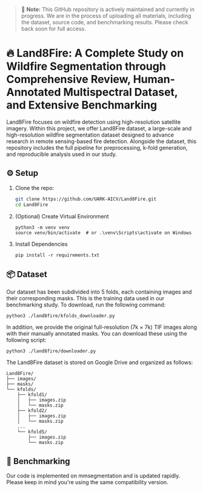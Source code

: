 > 🚧 **Note:** This GitHub repository is actively maintained and currently in progress. We are in the process of uploading all materials, including the dataset, source code, and benchmarking results. Please check back soon for full access.


# 🔥 Land8Fire: A Complete Study on Wildfire Segmentation through Comprehensive Review, Human-Annotated Multispectral Dataset, and Extensive Benchmarking

Land8Fire focuses on wildfire detection using high-resolution satellite imagery. Within this project, we offer Land8Fire dataset, a large-scale and high-resolution wildfire segmentation dataset designed to advance research in remote sensing-based fire detection. Alongside the dataset, this repository includes the full pipeline for preprocessing, k-fold generation, and reproducible analysis used in our study.



<!-- --- -->

## ⚙️ Setup

1. Clone the repo:
   ```bash
   git clone https://github.com/UARK-AICV/Land8Fire.git
   cd Land8Fire
   ```

2. (Optional) Create Virtual Environment
    ```
    python3 -m venv venv
    source venv/bin/activate  # or .\venv\Scripts\activate on Windows
    ```

3. Install Dependencies
    ```
    pip install -r requirements.txt
    ```


## 📦 Dataset

Our dataset has been subdivided into 5 folds, each containing images and their corresponding masks. This is the training data used in our benchmarking study. To download, run the following command:
```
python3 ./land8fire/kfolds_downloader.py
```

In addition, we provide the original full-resolution (7k × 7k) TIF images along with their manually annotated masks. You can download these using the following script:
 ```
python3 ./land8fire/downloader.py
```

The Land8Fire dataset is stored on Google Drive and organized as follows:
```
Land8Fire/
├── images/
├── masks/
└── kfolds/
    ├── kfold1/
    │   ├── images.zip
    │   └── masks.zip
    ├── kfold2/
    │   ├── images.zip
    │   └── masks.zip
    ...
    └── kfold5/
        ├── images.zip
        └── masks.zip
```

## 📁 Benchmarking
Our code is implemented on mmsegmentation and is updated rapidly. Please keep in mind you're using the same compatibility version. 

<!-- Please refer to get_started for installation and dataset_prepare for dataset preparation on mmsegmentation. -->




